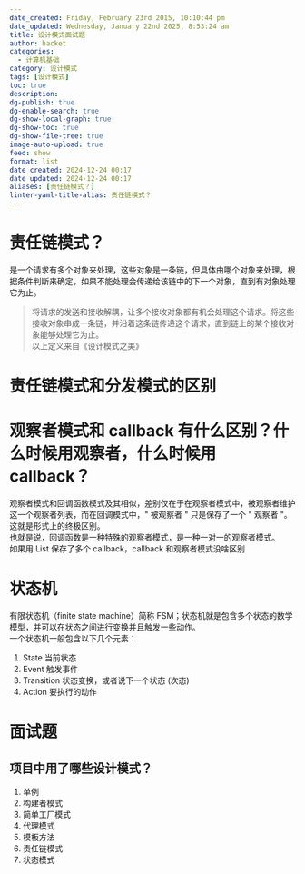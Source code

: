 ```yaml
---
date_created: Friday, February 23rd 2015, 10:10:44 pm
date_updated: Wednesday, January 22nd 2025, 8:53:24 am
title: 设计模式面试题
author: hacket
categories:
  - 计算机基础
category: 设计模式
tags: [设计模式]
toc: true
description: 
dg-publish: true
dg-enable-search: true
dg-show-local-graph: true
dg-show-toc: true
dg-show-file-tree: true
image-auto-upload: true
feed: show
format: list
date created: 2024-12-24 00:17
date updated: 2024-12-24 00:17
aliases: [责任链模式？]
linter-yaml-title-alias: 责任链模式？
---
```


# 责任链模式？

是一个请求有多个对象来处理，这些对象是一条链，但具体由哪个对象来处理，根据条件判断来确定，如果不能处理会传递给该链中的下一个对象，直到有对象处理它为止。

> 将请求的发送和接收解耦，让多个接收对象都有机会处理这个请求。将这些接收对象串成一条链，并沿着这条链传递这个请求，直到链上的某个接收对象能够处理它为止。<br />以上定义来自《设计模式之美》

# 责任链模式和分发模式的区别

# 观察者模式和 callback 有什么区别？什么时候用观察者，什么时候用 callback？

观察者模式和回调函数模式及其相似，差别仅在于在观察者模式中，被观察者维护这一个观察者列表，而在回调模式中，" 被观察者 " 只是保存了一个 " 观察者 "。这就是形式上的终极区别。<br />也就是说，回调函数是一种特殊的观察者模式，是一种一对一的观察者模式。<br />如果用 List 保存了多个 callback，callback 和观察者模式没啥区别

# 状态机

有限状态机（finite state machine）简称 FSM；状态机就是包含多个状态的数学模型，并可以在状态之间进行变换并且触发一些动作。<br />一个状态机一般包含以下几个元素：

1. State 当前状态
2. Event 触发事件
3. Transition 状态变换，或者说下一个状态 (次态)
4. Action 要执行的动作

# 面试题

## 项目中用了哪些设计模式？

1. 单例
2. 构建者模式
3. 简单工厂模式
4. 代理模式
5. 模板方法
6. 责任链模式
7. 状态模式

